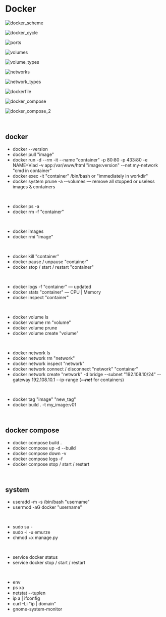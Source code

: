 # Docker

![docker_scheme](images/docker_container.png)

![docker_cycle](images/cycle.png)

![ports](images/ports.png)

![volumes](images/volumes.png)

![volume_types](images/volume_types.png)

![networks](images/networks.png)

![network_types](images/network_types.png)

![dockerfile](images/dockerfile.png)

![docker_compose](images/docker_compose.png)

![docker_compose_2](images/docker_compose_2.png)

<br>

## docker

* docker --version
* docker pull "image"
* docker run -d --rm -it --name "container" -p 80:80 -p 433:80 -e NAME=Vlad
-v app:/var/www/html "image:version" --net my-network "cmd in container"
* docker exec -it "container" /bin/bash or "immediately in workdir"
* docker system prune -a --volumes — remove all stopped or useless images & containers

<br>

* docker ps -a
* docker rm -f "container"

<br>

* docker images
* docker rmi "image"

<br>

* docker kill "container"
* docker pause / unpause "container"
* docker stop / start / restart "container"

<br>

* docker logs -f "container" — updated
* docker stats "container" — CPU | Memory
* docker inspect "container"

<br>

* docker volume ls
* docker volume rm "volume"
* docker volume prune
* docker volume create "volume"

<br>

* docker network ls
* docker network rm "network"
* docker network inspect "network"
* docker network connect / disconnect "network" "container"
* docker network create "network" -d bridge
--subnet "192.108.10/24" --gateway 192.108.10.1 --ip-range
(***--net*** for containers)

<br>

* docker tag "image" "new_tag"
* docker build . -t my_image:v01

<br>

## docker compose

* docker compose build .
* docker compose up -d --build
* docker compose down -v
* docker compose logs -f
* docker compose stop / start / restart

<br>

## system

* useradd -m -s /bin/bash "username"
* usermod -aG docker "username"

<br>

* sudo su -
* sudo -i -u emurze
* chmod +x manage.py

<br>

* service docker status
* service docker stop / start / restart

<br>

* env
* ps xa
* netstat --tuplen
* ip a | ifconfig
* curl -Li "ip | domain"
* gnome-system-monitor

